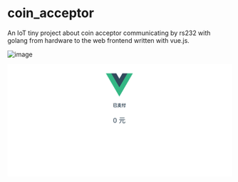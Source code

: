 # coin_acceptor
An IoT tiny project about coin acceptor communicating by rs232 with golang from hardware to the web frontend written with vue.js. 

![image](https://images-na.ssl-images-amazon.com/images/I/417rbkA0irL._AC_.jpg)

![image](https://github.com/chnejohnson/coin_acceptor/blob/master/vue.png)

